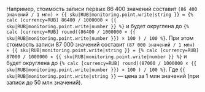 Например, стоимость записи первых 86 400 значений составит `(86 400 значений / 1 млн) × {{ sku|RUB|monitoring.point.write|string }} = {% calc [currency=RUB] 86400 / 1000000 × {{ sku|RUB|monitoring.point.write|number }} %}` и будет округлена до `{% calc [currency=RUB] round((86400 / 1000000 × {{ sku|RUB|monitoring.point.write|number }}) × 100 ) / 100 %}`. При этом стоимость записи 87 000 значений составит `(87 000 значений / 1 млн) × {{ sku|RUB|monitoring.point.write|string }} = {% calc [currency=RUB] 87000 / 1000000 × {{ sku|RUB|monitoring.point.write|number }} %}` и будет округлена до `{% calc [currency=RUB] round((87000 / 1000000 × {{ sku|RUB|monitoring.point.write|number }}) × 100 ) / 100 %}`. Где `{{ sku|RUB|monitoring.point.write|string }}` — цена за 1 млн значений (при записи до 50 млн значений).
